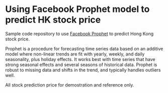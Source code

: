 # Using Facebook Prophet model to predict HK stock price

Sample code repository to use [Facebook Prophet](https://facebook.github.io/prophet/) to predict Hong Kong stock price.

Prophet is a procedure for forecasting time series data based on an additive model where non-linear trends are fit with yearly, weekly, and daily seasonality, plus holiday effects. It works best with time series that have strong seasonal effects and several seasons of historical data. Prophet is robust to missing data and shifts in the trend, and typically handles outliers well.

All stock prediction price for demostration and reference only.